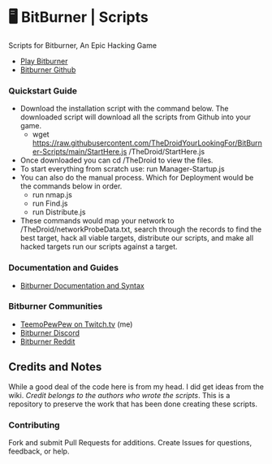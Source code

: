 # 🖥  BitBurner | Scripts

Scripts for Bitburner, An Epic Hacking Game

* [Play Bitburner](https://danielyxie.github.io/bitburner/)
* [Bitburner Github](https://github.com/danielyxie/bitburner)

### Quickstart Guide

* Download the installation script with the command below. The downloaded script will download all the scripts from Github into your game.
  * wget https://raw.githubusercontent.com/TheDroidYourLookingFor/BitBurner-Scripts/main/StartHere.js /TheDroid/StartHere.js
* Once downloaded you can cd /TheDroid to view the files.
* To start everything from scratch use: run Manager-Startup.js
* You can also do the manual process. Which for Deployment would be the commands below in order.
  * run nmap.js
  * run Find.js
  * run Distribute.js
* These commands would map your network to /TheDroid/networkProbeData.txt, search through the records to find the best target, hack all viable targets, distribute our scripts, and make all hacked targets run our scripts against a target.

### Documentation and Guides

* [Bitburner Documentation and Syntax](https://github.com/danielyxie/bitburner/blob/dev/markdown/bitburner.ns.md)

### Bitburner Communities

* [TeemoPewPew on Twitch.tv](https://www.twitch.tv/teemopewpew) (me)
* [Bitburner Discord](https://discord.gg/vB4uHDy)
* [Bitburner Reddit](https://old.reddit.com/r/Bitburner/)

## Credits and Notes

While a good deal of the code here is from my head. I did get ideas from the wiki.
*Credit belongs to the authors who wrote the scripts*.
This is a repository to preserve the work that has been done
creating these scripts.

### Contributing

Fork and submit Pull Requests for additions. Create Issues
for questions, feedback, or help.
